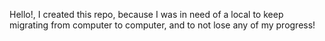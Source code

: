 <p>
    Hello!, I created this repo, because I was in need of a local to keep migrating from computer to computer, and to not lose any of my progress! 
</p>